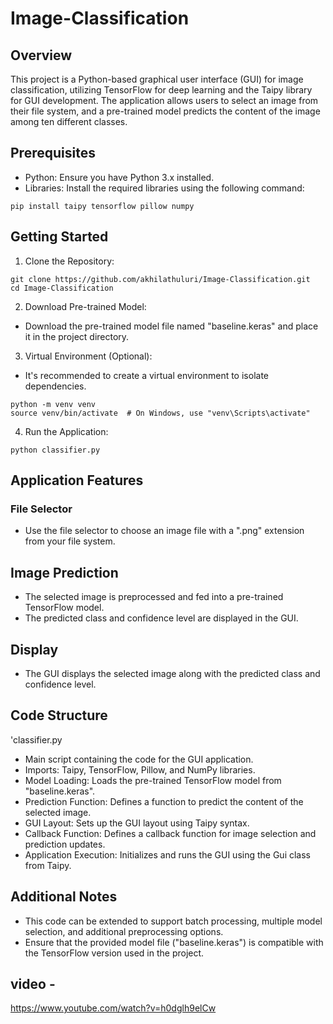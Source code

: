 # Image-Classification

## Overview
This project is a Python-based graphical user interface (GUI) for image classification, utilizing TensorFlow for deep learning and the Taipy library for GUI development. The application allows users to select an image from their file system, and a pre-trained model predicts the content of the image among ten different classes.

## Prerequisites
- Python: Ensure you have Python 3.x installed.
- Libraries: Install the required libraries using the following command:
```
pip install taipy tensorflow pillow numpy
```

## Getting Started
1. Clone the Repository:
```
git clone https://github.com/akhilathuluri/Image-Classification.git
cd Image-Classification
```
2. Download Pre-trained Model:
  - Download the pre-trained model file named "baseline.keras" and place it in the project directory.
3. Virtual Environment (Optional):
  - It's recommended to create a virtual environment to isolate dependencies.
```
python -m venv venv
source venv/bin/activate  # On Windows, use "venv\Scripts\activate"
```
4. Run the Application:
```
python classifier.py
```
## Application Features
### File Selector
- Use the file selector to choose an image file with a ".png" extension from your file system.
## Image Prediction
- The selected image is preprocessed and fed into a pre-trained TensorFlow model.
- The predicted class and confidence level are displayed in the GUI.
## Display
- The GUI displays the selected image along with the predicted class and confidence level.

## Code Structure
'classifier.py
- Main script containing the code for the GUI application.
- Imports: Taipy, TensorFlow, Pillow, and NumPy libraries.
- Model Loading: Loads the pre-trained TensorFlow model from "baseline.keras".
- Prediction Function: Defines a function to predict the content of the selected image.
- GUI Layout: Sets up the GUI layout using Taipy syntax.
- Callback Function: Defines a callback function for image selection and prediction updates.
- Application Execution: Initializes and runs the GUI using the Gui class from Taipy.

## Additional Notes
- This code can be extended to support batch processing, multiple model selection, and additional preprocessing options.
- Ensure that the provided model file ("baseline.keras") is compatible with the TensorFlow version used in the project.

## video -
https://www.youtube.com/watch?v=h0dglh9elCw


